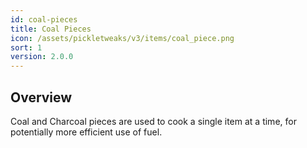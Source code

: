 ```yaml
---
id: coal-pieces
title: Coal Pieces
icon: /assets/pickletweaks/v3/items/coal_piece.png
sort: 1
version: 2.0.0
---
```


## Overview

Coal and Charcoal pieces are used to cook a single item at a time, for potentially more efficient use of fuel.
